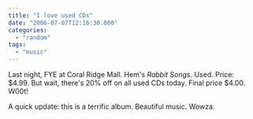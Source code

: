 ```yaml
---
title: "I love used CDs"
date: "2006-07-07T12:16:30.000"
categories: 
  - "random"
tags: 
  - "music"
---
```


Last night, FYE at Coral Ridge Mall. Hem's _Rabbit Songs_. Used. Price: $4.99. But wait, there's 20% off on all used CDs today. Final price $4.00. W00t!

A quick update: this is a terrific album. Beautiful music. Wowza.
